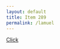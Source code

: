 ```yaml
---
layout: default
title: Item 289
permalink: /lamuel
---
```

[Click](items/item289/1-6soundpuzzle.wav)
